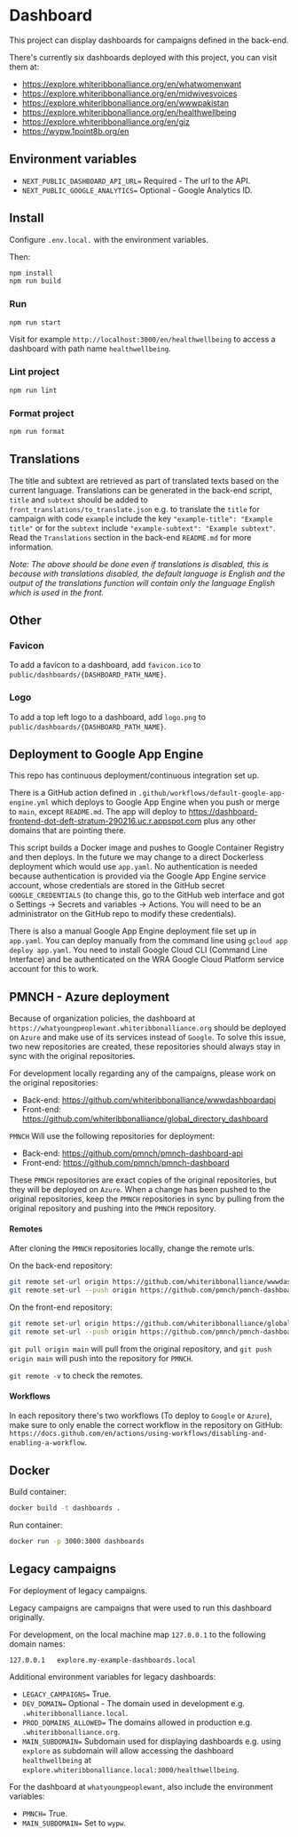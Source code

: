 # Dashboard

This project can display dashboards for campaigns defined in the back-end.

There's currently six dashboards deployed with this project, you can visit them at:

- https://explore.whiteribbonalliance.org/en/whatwomenwant
- https://explore.whiteribbonalliance.org/en/midwivesvoices
- https://explore.whiteribbonalliance.org/en/wwwpakistan
- https://explore.whiteribbonalliance.org/en/healthwellbeing
- https://explore.whiteribbonalliance.org/en/giz
- https://wypw.1point8b.org/en

## Environment variables

- `NEXT_PUBLIC_DASHBOARD_API_URL=` Required - The url to the API.
- `NEXT_PUBLIC_GOOGLE_ANALYTICS=` Optional - Google Analytics ID.

## Install

Configure `.env.local.` with the environment variables.

Then:

```bash
npm install
npm run build
```

### Run

```bash
npm run start
```

Visit for example `http://localhost:3000/en/healthwellbeing` to access a dashboard with path name `healthwellbeing`.

### Lint project

```bash
npm run lint
```

### Format project

```bash
npm run format
```

## Translations

The title and subtext are retrieved as part of translated texts based on the current language. Translations can be
generated in the back-end script, `title` and `subtext` should be added to `front_translations/to_translate.json` e.g.
to translate the `title` for campaign with code `example` include the key `"example-title": "Example title"` or for the
`subtext` include `"example-subtext": "Example subtext"`. Read the `Translations` section in the back-end `README.md`
for more information.

*Note: The above should be done even if translations is disabled, this is because with translations disabled, the
default language is English and the output of the translations function will contain only the language English which is
used in the front.*

## Other

### Favicon

To add a favicon to a dashboard, add `favicon.ico` to `public/dashboards/{DASHBOARD_PATH_NAME}`.

### Logo

To add a top left logo to a dashboard, add `logo.png` to `public/dashboards/{DASHBOARD_PATH_NAME}`.

## Deployment to Google App Engine

This repo has continuous deployment/continuous integration set up.

There is a GitHub action defined in `.github/workflows/default-google-app-engine.yml` which deploys to Google App Engine
when you push or merge to `main`, except `README.md`. The app will deploy
to https://dashboard-frontend-dot-deft-stratum-290216.uc.r.appspot.com plus any other domains that are pointing there.

This script builds a Docker image and pushes to Google Container Registry and then deploys. In the future we may change
to a direct Dockerless deployment which would use `app.yaml`. No authentication is needed because authentication is
provided
via the Google App Engine service account, whose credentials are stored in the GitHub secret `GOOGLE_CREDENTIALS` (to
change this, go to the GitHub web interface and got o Settings -> Secrets and variables -> Actions. You will need to be
an administrator on the GitHub repo to modify these credentials).

There is also a manual Google App Engine deployment file set up in `app.yaml`. You can deploy manually from the command
line using `gcloud app deploy app.yaml`. You need to install Google Cloud CLI (Command Line Interface) and be
authenticated on the WRA Google Cloud Platform service account for this to work.

## PMNCH - Azure deployment

Because of organization policies, the dashboard at `https://whatyoungpeoplewant.whiteribbonalliance.org` should be
deployed on `Azure` and make use of its services instead of `Google`. To solve this issue, two new repositories are
created, these repositories should always stay in sync with the original repositories.

For development locally regarding any of the campaigns, please work on the original repositories:

- Back-end: https://github.com/whiteribbonalliance/wwwdashboardapi
- Front-end: https://github.com/whiteribbonalliance/global_directory_dashboard

`PMNCH` Will use the following repositories for deployment:

- Back-end: https://github.com/pmnch/pmnch-dashboard-api
- Front-end: https://github.com/pmnch/pmnch-dashboard

These `PMNCH` repositories are exact copies of the original repositories, but they will be deployed on `Azure`.
When a change has been pushed to the original repositories, keep the `PMNCH` repositories in sync by pulling from
the original repository and pushing into the `PMNCH` repository.

#### Remotes

After cloning the `PMNCH` repositories locally, change the remote urls.

On the back-end repository:

```bash
git remote set-url origin https://github.com/whiteribbonalliance/wwwdashboardapi.git
git remote set-url --push origin https://github.com/pmnch/pmnch-dashboard-api.git
```

On the front-end repository:

```bash
git remote set-url origin https://github.com/whiteribbonalliance/global_directory_dashboard.git
git remote set-url --push origin https://github.com/pmnch/pmnch-dashboard.git
```

`git pull origin main` will pull from the original repository, and `git push origin main` will push into the repository
for `PMNCH`.

`git remote -v` to check the remotes.

#### Workflows

In each repository there's two workflows (To deploy to `Google` or `Azure`), make sure to only enable the correct
workflow in
the repository on GitHub: `https://docs.github.com/en/actions/using-workflows/disabling-and-enabling-a-workflow`.

## Docker

Build container:

```bash
docker build -t dashboards .
```

Run container:

```bash
docker run -p 3000:3000 dashboards
```

## Legacy campaigns

For deployment of legacy campaigns.

Legacy campaigns are campaigns that were used to run this dashboard originally.

For development, on the local machine map `127.0.0.1` to the following domain names:

```text
127.0.0.1   explore.my-example-dashboards.local
```

Additional environment variables for legacy dashboards:

- `LEGACY_CAMPAIGNS=` True.
- `DEV_DOMAIN=` Optional - The domain used in development e.g. `.whiteribbonalliance.local`.
- `PROD_DOMAINS_ALLOWED=` The domains allowed in production e.g. `.whiteribbonalliance.org`.
- `MAIN_SUBDOMAIN=` Subdomain used for displaying dashboards e.g. using `explore` as subdomain will allow
  accessing the dashboard `healthwellbeing` at `explore.whiteribbonalliance.local:3000/healthwellbeing`.

For the dashboard at `whatyoungpeoplewant`, also include the environment variables:

- `PMNCH=` True.
- `MAIN_SUBDOMAIN=` Set to `wypw`.